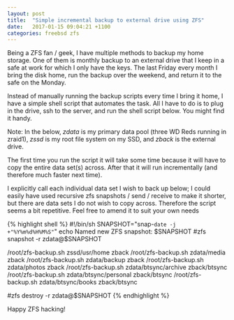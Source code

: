 ```yaml
---
layout: post
title:  "Simple incremental backup to external drive using ZFS"
date:   2017-01-15 09:04:21 +1100
categories: freebsd zfs
---
```

Being a ZFS fan / geek, I have multiple methods to backup my home storage. One of them is monthly backup to an external drive that I keep in a safe at work for which I only have the keys. The last Friday every month I bring the disk home, run the backup over the weekend, and return it to the safe on the Monday.

Instead of manually running the backup scripts every time I bring it home, I have a simple shell script that automates the task. All I have to do is to plug in the drive, ssh to the server, and run the shell script below. You might find it handy.

Note: In the below, *zdata* is my primary data pool (three WD Reds running in zraid1), *zssd* is my root file system on my SSD, and *zback* is the external drive.

The first time you run the script it will take some time because it will have to copy the entire data set(s) across. After that it will run incrementally (and therefore much faster next time).

I explicitly call each individual data set I wish to back up below; I could easily have used recursive zfs snapshots / send / receive to make it shorter, but there are data sets I do not wish to copy across. Therefore the script seems a bit repetitive. Feel free to amend it to suit your own needs

{% highlight shell %}
#!/bin/sh
SNAPSHOT="snap-`date -j +"%Y%m%d%H%M%S"`"
echo Named new ZFS snapshot: $SNAPSHOT
#zfs snapshot -r zdata@$SNAPSHOT

/root/zfs-backup.sh zssd/usr/home zback
/root/zfs-backup.sh zdata/media zback
/root/zfs-backup.sh zdata/backup zback
/root/zfs-backup.sh zdata/photos zback
/root/zfs-backup.sh zdata/btsync/archive zback/btsync
/root/zfs-backup.sh zdata/btsync/personal zback/btsync
/root/zfs-backup.sh zdata/btsync/books zback/btsync

#zfs destroy -r zdata@$SNAPSHOT
{% endhighlight %}

Happy ZFS hacking!